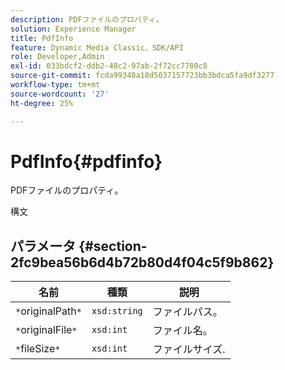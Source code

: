 ```yaml
---
description: PDFファイルのプロパティ。
solution: Experience Manager
title: PdfInfo
feature: Dynamic Media Classic、SDK/API
role: Developer,Admin
exl-id: 033bdcf2-ddb2-48c2-97ab-2f72cc7780c8
source-git-commit: fcda99340a18d5037157723bb3bdca5fa9df3277
workflow-type: tm+mt
source-wordcount: '27'
ht-degree: 25%

---
```


# PdfInfo{#pdfinfo}

PDFファイルのプロパティ。

構文

## パラメータ {#section-2fc9bea56b6d4b72b80d4f04c5f9b862}

| 名前 | 種類 | 説明 |
|---|---|---|
| `*`originalPath`*` | `xsd:string` | ファイルパス。 |
| `*`originalFile`*` | `xsd:int` | ファイル名。 |
| `*`fileSize`*` | `xsd:int` | ファイルサイズ. |
